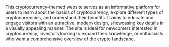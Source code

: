 This cryptocurrency-themed website serves as an informative platform for users to learn about the basics of cryptocurrency, explore different types of cryptocurrencies, and understand their benefits. It aims to educate and engage visitors with an attractive, modern design, showcasing key details in a visually appealing manner. The site is ideal for newcomers interested in cryptocurrency, investors looking to expand their knowledge, or enthusiasts who want a comprehensive overview of the crypto landscape.
